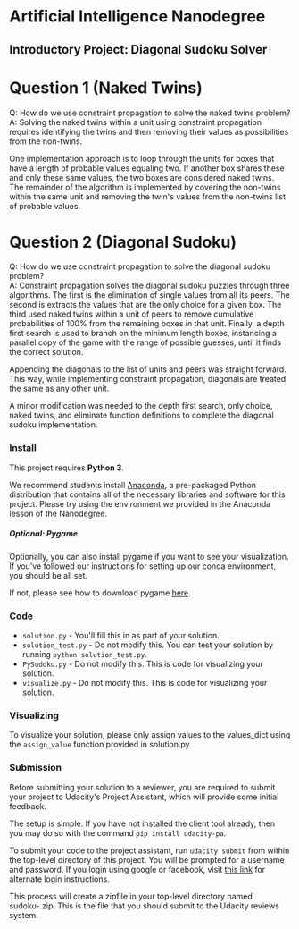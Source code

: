 # Artificial Intelligence Nanodegree
## Introductory Project: Diagonal Sudoku Solver

# Question 1 (Naked Twins)
Q: How do we use constraint propagation to solve the naked twins problem?  
A: Solving the naked twins within a unit using constraint propagation requires identifying the twins and then removing their values as possibilities from the non-twins.  

One implementation approach is to loop through the units for boxes that have a length of probable values equaling two.  If another box shares these and only these same values, the two boxes are considered naked twins.  The remainder of the algorithm is implemented by covering the non-twins within the same unit and removing the twin's values from the non-twins list of probable values.

# Question 2 (Diagonal Sudoku)
Q: How do we use constraint propagation to solve the diagonal sudoku problem?  
A: Constraint propagation solves the diagonal sudoku puzzles through three algorithms.  The first is the elimination of single values from all its peers.   The second is extracts the values that are the only choice for a given box.  The third used naked twins within a unit of peers to remove cumulative probabilities of 100% from the remaining boxes in that unit.  Finally, a depth first search is used to branch on the minimum length boxes, instancing a parallel copy of the game with the range of possible guesses, until it finds the correct solution.  

Appending the diagonals to the list of units and peers was straight forward.  This way, while implementing constraint propagation, diagonals are treated the same as any other unit. 

A minor modification was needed to the depth first search, only choice, naked twins, and eliminate function definitions to complete the diagonal sudoku implementation.  

### Install

This project requires **Python 3**.

We recommend students install [Anaconda](https://www.continuum.io/downloads), a pre-packaged Python distribution that contains all of the necessary libraries and software for this project. 
Please try using the environment we provided in the Anaconda lesson of the Nanodegree.

##### Optional: Pygame

Optionally, you can also install pygame if you want to see your visualization. If you've followed our instructions for setting up our conda environment, you should be all set.

If not, please see how to download pygame [here](http://www.pygame.org/download.shtml).

### Code

* `solution.py` - You'll fill this in as part of your solution.
* `solution_test.py` - Do not modify this. You can test your solution by running `python solution_test.py`.
* `PySudoku.py` - Do not modify this. This is code for visualizing your solution.
* `visualize.py` - Do not modify this. This is code for visualizing your solution.

### Visualizing

To visualize your solution, please only assign values to the values_dict using the `assign_value` function provided in solution.py

### Submission
Before submitting your solution to a reviewer, you are required to submit your project to Udacity's Project Assistant, which will provide some initial feedback.  

The setup is simple.  If you have not installed the client tool already, then you may do so with the command `pip install udacity-pa`.  

To submit your code to the project assistant, run `udacity submit` from within the top-level directory of this project.  You will be prompted for a username and password.  If you login using google or facebook, visit [this link](https://project-assistant.udacity.com/auth_tokens/jwt_login) for alternate login instructions.

This process will create a zipfile in your top-level directory named sudoku-<id>.zip.  This is the file that you should submit to the Udacity reviews system.

